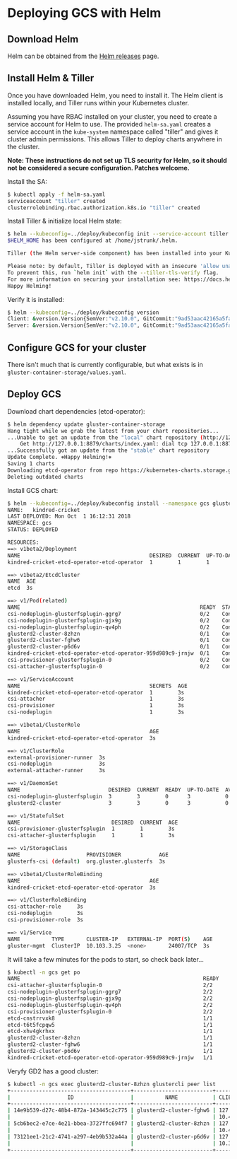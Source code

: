 # Deploying GCS with Helm

## Download Helm

Helm can be obtained from the [Helm
releases](https://github.com/helm/helm/releases) page.

## Install Helm & Tiller

Once you have downloaded Helm, you need to install it. The Helm client is
installed locally, and Tiller runs within your Kubernetes cluster.

Assuming you have RBAC installed on your cluster, you need to create a service
account for Helm to use. The provided `helm-sa.yaml` creates a service account
in the `kube-system` namespace called "tiller" and gives it cluster admin
permissions. This allows Tiller to deploy charts anywhere in the cluster.

**Note: These instructions do not set up TLS security for Helm, so it should
not be considered a secure configuration. Patches welcome.**

Install the SA:

```bash
$ kubectl apply -f helm-sa.yaml
serviceaccount "tiller" created
clusterrolebinding.rbac.authorization.k8s.io "tiller" created
```

Install Tiller & initialize local Helm state:

```bash
$ helm --kubeconfig=../deploy/kubeconfig init --service-account tiller
$HELM_HOME has been configured at /home/jstrunk/.helm.

Tiller (the Helm server-side component) has been installed into your Kubernetes Cluster.

Please note: by default, Tiller is deployed with an insecure 'allow unauthenticated users' policy.
To prevent this, run `helm init` with the --tiller-tls-verify flag.
For more information on securing your installation see: https://docs.helm.sh/using_helm/#securing-your-helm-installation
Happy Helming!
```

Verify it is installed:

```bash
$ helm --kubeconfig=../deploy/kubeconfig version
Client: &version.Version{SemVer:"v2.10.0", GitCommit:"9ad53aac42165a5fadc6c87be0dea6b115f93090", GitTreeState:"clean"}
Server: &version.Version{SemVer:"v2.10.0", GitCommit:"9ad53aac42165a5fadc6c87be0dea6b115f93090", GitTreeState:"clean"}
```

## Configure GCS for your cluster

There isn't much that is currently configurable, but what exists is in `gluster-container-storage/values.yaml`.

## Deploy GCS

Download chart dependencies (etcd-operator):

```bash
$ helm dependency update gluster-container-storage
Hang tight while we grab the latest from your chart repositories...
...Unable to get an update from the "local" chart repository (http://127.0.0.1:8879/charts):
	Get http://127.0.0.1:8879/charts/index.yaml: dial tcp 127.0.0.1:8879: connect: connection refused
...Successfully got an update from the "stable" chart repository
Update Complete. ⎈Happy Helming!⎈
Saving 1 charts
Downloading etcd-operator from repo https://kubernetes-charts.storage.googleapis.com
Deleting outdated charts
```

Install GCS chart:

```bash
$ helm --kubeconfig=../deploy/kubeconfig install --namespace gcs gluster-container-storage
NAME:   kindred-cricket
LAST DEPLOYED: Mon Oct  1 16:12:31 2018
NAMESPACE: gcs
STATUS: DEPLOYED

RESOURCES:
==> v1beta2/Deployment
NAME                                         DESIRED  CURRENT  UP-TO-DATE  AVAILABLE  AGE
kindred-cricket-etcd-operator-etcd-operator  1        1        1           0          3s

==> v1beta2/EtcdCluster
NAME  AGE
etcd  3s

==> v1/Pod(related)
NAME                                                         READY  STATUS             RESTARTS  AGE
csi-nodeplugin-glusterfsplugin-ggrg7                         0/2    ContainerCreating  0         3s
csi-nodeplugin-glusterfsplugin-gjx9g                         0/2    ContainerCreating  0         3s
csi-nodeplugin-glusterfsplugin-qv4ph                         0/2    ContainerCreating  0         3s
glusterd2-cluster-8zhzn                                      0/1    ContainerCreating  0         3s
glusterd2-cluster-fghw6                                      0/1    ContainerCreating  0         3s
glusterd2-cluster-p6d6v                                      0/1    ContainerCreating  0         3s
kindred-cricket-etcd-operator-etcd-operator-959d989c9-jrnjw  0/1    ContainerCreating  0         2s
csi-provisioner-glusterfsplugin-0                            0/2    ContainerCreating  0         2s
csi-attacher-glusterfsplugin-0                               0/2    ContainerCreating  0         2s

==> v1/ServiceAccount
NAME                                         SECRETS  AGE
kindred-cricket-etcd-operator-etcd-operator  1        3s
csi-attacher                                 1        3s
csi-provisioner                              1        3s
csi-nodeplugin                               1        3s

==> v1beta1/ClusterRole
NAME                                         AGE
kindred-cricket-etcd-operator-etcd-operator  3s

==> v1/ClusterRole
external-provisioner-runner  3s
csi-nodeplugin               3s
external-attacher-runner     3s

==> v1/DaemonSet
NAME                            DESIRED  CURRENT  READY  UP-TO-DATE  AVAILABLE  NODE SELECTOR  AGE
csi-nodeplugin-glusterfsplugin  3        3        0      3           0          <none>         3s
glusterd2-cluster               3        3        0      3           0          <none>         3s

==> v1/StatefulSet
NAME                             DESIRED  CURRENT  AGE
csi-provisioner-glusterfsplugin  1        1        3s
csi-attacher-glusterfsplugin     1        1        3s

==> v1/StorageClass
NAME                     PROVISIONER            AGE
glusterfs-csi (default)  org.gluster.glusterfs  3s

==> v1beta1/ClusterRoleBinding
NAME                                         AGE
kindred-cricket-etcd-operator-etcd-operator  3s

==> v1/ClusterRoleBinding
csi-attacher-role     3s
csi-nodeplugin        3s
csi-provisioner-role  3s

==> v1/Service
NAME          TYPE       CLUSTER-IP   EXTERNAL-IP  PORT(S)    AGE
gluster-mgmt  ClusterIP  10.103.3.25  <none>       24007/TCP  3s
```

It will take a few minutes for the pods to start, so check back later...

```bash
$ kubectl -n gcs get po
NAME                                                          READY     STATUS    RESTARTS   AGE
csi-attacher-glusterfsplugin-0                                2/2       Running   0          2m
csi-nodeplugin-glusterfsplugin-ggrg7                          2/2       Running   0          2m
csi-nodeplugin-glusterfsplugin-gjx9g                          2/2       Running   0          2m
csi-nodeplugin-glusterfsplugin-qv4ph                          2/2       Running   0          2m
csi-provisioner-glusterfsplugin-0                             2/2       Running   0          2m
etcd-cnstrrvxk8                                               1/1       Running   0          1m
etcd-t6t5fcpqw5                                               1/1       Running   0          2m
etcd-xhv4gkrhxx                                               1/1       Running   0          2m
glusterd2-cluster-8zhzn                                       1/1       Running   0          2m
glusterd2-cluster-fghw6                                       1/1       Running   0          2m
glusterd2-cluster-p6d6v                                       1/1       Running   0          2m
kindred-cricket-etcd-operator-etcd-operator-959d989c9-jrnjw   1/1       Running   0          2m
```

Veryfy GD2 has a good cluster:

```bash
$ kubectl -n gcs exec glusterd2-cluster-8zhzn glustercli peer list
+--------------------------------------+-------------------------+------------------+------------------+--------+-----+
|                  ID                  |          NAME           | CLIENT ADDRESSES |  PEER ADDRESSES  | ONLINE | PID |
+--------------------------------------+-------------------------+------------------+------------------+--------+-----+
| 14e9b539-d27c-48b4-872a-143445c2c775 | glusterd2-cluster-fghw6 | 127.0.0.1:24007  | 10.44.0.9:24008  | yes    |  21 |
|                                      |                         | 10.44.0.9:24007  |                  |        |     |
| 5cb6bec2-e7ce-4e21-bbea-3727ffc694f7 | glusterd2-cluster-8zhzn | 127.0.0.1:24007  | 10.42.0.11:24008 | yes    |  21 |
|                                      |                         | 10.42.0.11:24007 |                  |        |     |
| 73121ee1-21c2-4741-a297-4eb9b532a44a | glusterd2-cluster-p6d6v | 127.0.0.1:24007  | 10.36.0.8:24008  | yes    |  21 |
|                                      |                         | 10.36.0.8:24007  |                  |        |     |
+--------------------------------------+-------------------------+------------------+------------------+--------+-----+
```
